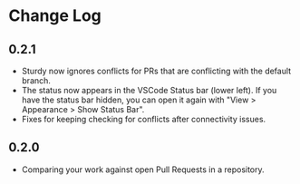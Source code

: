 # Change Log

## 0.2.1

- Sturdy now ignores conflicts for PRs that are conflicting with the default branch.
- The status now appears in the VSCode Status bar (lower left). If you have the status bar hidden, you can open it again with "View > Appearance > Show Status Bar".
- Fixes for keeping checking for conflicts after connectivity issues.

## 0.2.0

- Comparing your work against open Pull Requests in a repository.